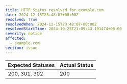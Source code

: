 ```yaml
---
title: HTTP Status resolved for example.com
date: 2024-12-15T23:48:07+00:00Z
resolved: True
resolvedWhen: 2024-12-15T23:48:07+00:00Z
resolvedStartTime: 2024-10-25T21:09:43.191474+00:00
severity: notice
affected:
  - example.com
section: issue
---
```


| Expected Statuses | Actual Status  |
|-------------------|----------------|
| 200, 301, 302 | 200 |
